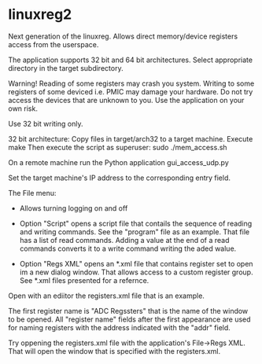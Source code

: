 # linuxreg2
Next generation of the linuxreg. Allows direct memory/device registers access from the userspace.

The application supports 32 bit and 64 bit architectures.
Select appropriate directory in the target subdirectory.

Warning! Reading of some registers may crash you system.
Writing to some registers of some deviced i.e. PMIC may damage your hardware.
Do not try access the devices that are unknown to you. 
Use the application on your own risk.

Use 32 bit writing only.

32 bit architecture:
Copy files in target/arch32 to a target machine.
Execute  make
Then execute the script as superuser:
sudo ./mem_access.sh

On a remote machine run the Python application gui_access_udp.py

Set the target machine's IP address to the corresponding entry field.

The File menu:
* Allows turning logging on and off

* Option "Script" opens a script file that contails the sequence of reading and writing commands.
  See the "program" file as an example. That file has a list of read commands. 
  Adding a value at the end of a read commands converts it to a write command writing the aded walue.

* Option "Regs XML" opens an *.xml file that contains register set to open im a new dialog window.
  That allows access to a custom register group.
  See *.xml files presented for a refernce.


Open with an ediitor the registers.xml file that is an example.

The first register name is "ADC Regssters" that is the name of the window to be opened.
All "register name" fields after the first appearance are used for naming registers 
with the address indicated with the "addr" field.

Try oppening the registers.xml file with the application's File->Regs XML.
That will open the window that is specified with the registers.xml.

